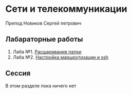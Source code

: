 # Сети и телекоммуникации

Препод Новиков Сергей петрович

## Лабараторные работы

1. Лаба №1. [Расшаривание папки](./lab1.md)
2. Лаба №2. [Настройка маршрутизации и ssh](./lab2.md)

## Сессия

В этом разделе пока ничего нет
